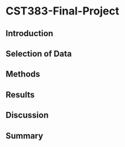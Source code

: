# CST383-Final-Project

## Introduction

## Selection of Data

## Methods

## Results

## Discussion

## Summary

